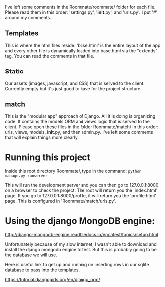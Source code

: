 I've left some comments in the Roommate/roommate/ folder for each file. Please read them in this order: 'settings.py', '__init__.py', and 'urls.py'. I put '#' around my comments.

## Templates

This is where the html files reside. 'base.html' is the entire layout of the app and every other file is dynamically loaded into base.html via the "extends" tag. You can read the comments in that file.

## Static

Our assets (images, javascript, and CSS) that is served to the client. Currently empty but it's just good to have for the project structure.

## match

This is the "modular app" approach of Django. All it is doing is organizing code. It contains the models ORM and views logic that is served to the client. Please open these files in the folder Roommate/match/ in this order: urls, views, models, __init__.py, and then admin.py. I've left some comments that will explain things more clearly.

# Running this project

Inside this root directory Roommate/, type in the command: `python manage.py runserver`

This will run the development server and you can then go to 127.0.0.1:8000 on a browser to check the project. The root will return you the 'index.html' page. If you go to 127.0.0.1:8000/profile, it will return you the 'profile.html' page. This is configured in 'Roommate/match/urls.py'.

# Using the django MongoDB engine:

http://django-mongodb-engine.readthedocs.io/en/latest/topics/setup.html

Unfortunately because of my slow internet, I wasn't able to download and install the django mongodb engine to test. But this is probably going to be the database we will use.

Here is useful link to get up and running on inserting rows in our sqlite database to pass into the templates. 

https://tutorial.djangogirls.org/en/django_orm/

